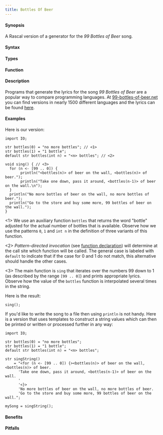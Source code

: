 ```yaml
---
title: Bottles Of Beer
---
```


#### Synopsis

A Rascal version of a generator for the _99 Bottles of Beer_ song.

#### Syntax

#### Types

#### Function

#### Description

Programs that generate the lyrics for the song _99 Bottles of Beer_ are a popular way to compare programming languages.
At [99-bottles-of-beer.net](http://99-bottles-of-beer.net/) you can find versions in nearly 1500 different languages
and the lyrics can be found [here](http://99-bottles-of-beer.net/lyrics.html).

#### Examples

Here is our version:
```rascal-commands
import IO;

str bottles(0) = "no more bottles"; // <1>
str bottles(1) = "1 bottle";
default str bottles(int n) = "<n> bottles"; // <2>

void sing() { // <3>
  for (n <- [99 .. 0]) {
       println("<bottles(n)> of beer on the wall, <bottles(n)> of beer.");
       println("Take one down, pass it around, <bottles(n-1)> of beer on the wall.\n");
  }  
  println("No more bottles of beer on the wall, no more bottles of beer.");
  println("Go to the store and buy some more, 99 bottles of beer on the wall.");
}
```

                
<1> We use an auxiliary function `bottles` that returns the word "bottle" adjusted for the actual number of bottles that is available.
Observe how we use the patterns `0`, `1` and `int n` in the definition of three variants of this function.

<2> _Pattern-directed invocation_ (see [function declaration]((Rascal:Declarations-Function))) will determine at the call site which function will be called. The
general case is labeled with `default` to indicate that if the case for 0 and 1 do not match, this alternative should handle the other cases. 

<3> The main function is `sing` that iterates over the numbers 99 down to 1 (as described by the range `[99 .. 0]`)
and prints appropriate lyrics. Observe how the value  of the `bottles` function is interpolated several times in the string.

Here is the result:

```rascal-shell,continue
sing();
```

If you'd like to write the song to a file then using `println` is not handy. Here is a version that uses templates to construct 
a string values which can then be printed or written or processed further in any way:

```rascal-commands
import IO;

str bottles(0) = "no more bottles";
str bottles(1) = "1 bottle";
default str bottles(int n) = "<n> bottles";

str singString() 
    = "<for (n <- [99 .. 0]) {><bottles(n)> of beer on the wall, <bottles(n)> of beer.
      'Take one down, pass it around, <bottles(n-1)> of beer on the wall.
      '
      '<}>
      'No more bottles of beer on the wall, no more bottles of beer.
      'Go to the store and buy some more, 99 bottles of beer on the wall.";
```

```rascal-shell,continue
mySong = singString();
```

#### Benefits

#### Pitfalls

